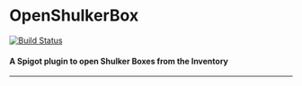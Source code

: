 # OpenShulkerBox
[![Build Status](https://travis-ci.org/Querz/OpenShulkerBox.svg?branch=master)](https://travis-ci.org/Querz/OpenShulkerBox)
#### A Spigot plugin to open Shulker Boxes from the Inventory
---

